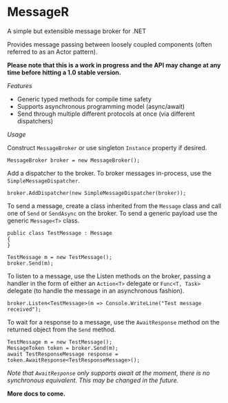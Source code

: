 # MessageR
A simple but extensible message broker for .NET

Provides message passing between loosely coupled components (often referred to as an Actor pattern).

**Please note that this is a work in progress and the API may change at any time before hitting a 1.0 stable version.**

*Features*

* Generic typed methods for compile time safety
* Supports asynchronous programming model (async/await)
* Send through multiple different protocols at once (via different dispatchers)

*Usage*

Construct `MessageBroker` or use singleton `Instance` property if desired. 

    MessageBroker broker = new MessageBroker();

Add a dispatcher to the broker. To broker messages in-process, use the `SimpleMessageDispatcher`.

    broker.AddDispatcher(new SimpleMessageDispatcher(broker));

To send a message, create a class inherited from the `Message` class and call one of `Send` or `SendAsync` on the broker. To send a generic payload use the generic `Message<T>` class.

    public class TestMessage : Message
    {	    
    }
    
    TestMessage m = new TestMessage();
    broker.Send(m);

To listen to a message, use the Listen methods on the broker, passing a handler in the form of either an `Action<T>` delegate or `Func<T, Task>` delegate (to handle the message in an asynchronous fashion).

    broker.Listen<TestMessage>(m => Console.WriteLine("Test message received");

To wait for a response to a message, use the `AwaitResponse` method on the returned object from the `Send` method.

    TestMessage m = new TestMessage();
    MessageToken token = broker.Send(m);
    await TestResponseMessage response = token.AwaitResponse<TestResponseMessage>();

*Note that `AwaitResponse` only supports await at the moment, there is no synchronous equivalent. This may be changed in the future.*

**More docs to come.**